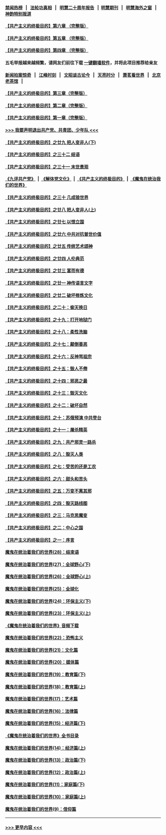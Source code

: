 #### [禁闻热榜](热点新闻.md?=0)  &nbsp;&nbsp;|&nbsp;&nbsp; [法轮功真相](https://github.com/gfw-breaker/truth/blob/master/README.md?=0) &nbsp;&nbsp;|&nbsp;&nbsp; [明慧二十周年报告](https://github.com/gfw-breaker/mh-reports/blob/master/README.md?=0) &nbsp;&nbsp;|&nbsp;&nbsp;[明慧期刊](https://github.com/gfw-breaker/mh-qikan) &nbsp;&nbsp;|&nbsp;&nbsp; [明慧海外之窗](https://github.com/gfw-breaker/mh-news/blob/master/README.md?=0) &nbsp;&nbsp;|&nbsp;&nbsp; [神韵特别报道](https://github.com/gfw-breaker/mh-news/blob/master/shenyun.md?=0)
#### [【共产主义的终极目的】第六章 （完整版）](../pages/nsc422/n11428913.md?t=03041731) 
#### [【共产主义的终极目的】第五章 （完整版）](../pages/nsc422/n11428912.md?t=03041731) 
#### [【共产主义的终极目的】第四章 （完整版）](../pages/nsc422/n11428907.md?t=03041731) 
#### 五毛举报越来越频繁，请网友们前往下载 [一键翻墙软件](https://github.com/gfw-breaker/ssr-accounts)，并将此项目推荐给亲友
#### [新闻拍案惊奇](https://github.com/gfw-breaker/banned-news/blob/master/pages/link4.md) &nbsp;&nbsp;|&nbsp;&nbsp; [江峰时刻](https://github.com/gfw-breaker/banned-news/blob/master/pages/link4.md) &nbsp;&nbsp;|&nbsp;&nbsp; [文昭谈古论今](https://github.com/gfw-breaker/banned-news/blob/master/pages/link4.md) &nbsp;&nbsp;|&nbsp;&nbsp; [天亮时分](https://github.com/gfw-breaker/banned-news/blob/master/pages/link4.md) &nbsp;&nbsp;|&nbsp;&nbsp; [萧茗看世界](https://github.com/gfw-breaker/banned-news/blob/master/pages/link4.md) &nbsp;&nbsp;|&nbsp;&nbsp; [北京老茶馆](https://github.com/gfw-breaker/banned-news/blob/master/pages/link4.md) &nbsp;&nbsp;|&nbsp;&nbsp; 
#### [【共产主义的终极目的】第三章（完整版）](../pages/nsc422/n11428848.md?t=03041731) 
#### [【共产主义的终极目的】第二章（完整版）](../pages/nsc422/n11428831.md?t=03041731) 
#### [【共产主义的终极目的】第一章（完整版）](../pages/nsc422/n11417651.md?t=03041731) 
#### [>>> 我要声明退出共产党、共青团、少年队 <<<](https://github.com/begood0513/goodnews/blob/master/quit/letter.md) 
#### [【共产主义的终极目的】之廿九 把人变非人(下)](../pages/nsc422/n11344140.md?t=03041731) 
#### [【共产主义的终极目的】之三十二 结语](../pages/nsc422/n11360535.md?t=03041731) 
#### [【共产主义的终极目的】之三十一 末世景观](../pages/nsc422/n11351129.md?t=03041731) 
#### [《九评共产党》](https://github.com/begood0513/9ping.md/blob/master/README.md) &nbsp;|&nbsp; [《解体党文化》](../../../../jtdwh.md/blob/master/README.md)  &nbsp;|&nbsp; [《共产主义的终极目的》](../../../../gczydzjmd.md/blob/master/README.md) &nbsp;|&nbsp; [《魔鬼在统治我们的世界》](../../../../mgztzwmdsj.md/blob/master/README.md) 
#### [【共产主义的终极目的】之三十 几成狼世界](../pages/nsc422/n11348280.md?t=03041731) 
#### [【共产主义的终极目的】之廿八 把人变非人(上)](../pages/nsc422/n11340492.md?t=03041731) 
#### [【共产主义的终极目的】之廿七 以恨立国](../pages/nsc422/n11336944.md?t=03041731) 
#### [【共产主义的终极目的】之廿六 中共对抗普世价值](../pages/nsc422/n11324785.md?t=03041731) 
#### [【共产主义的终极目的】之廿五 传统艺术颂神](../pages/nsc422/n11296396.md?t=03041731) 
#### [【共产主义的终极目的】之廿四 人伦典范](../pages/nsc422/n11296397.md?t=03041731) 
#### [【共产主义的终极目的】之廿三 富而有德](../pages/nsc422/n11283598.md?t=03041731) 
#### [【共产主义的终极目的】之廿一 神传语言文字](../pages/nsc422/n11263265.md?t=03041731) 
#### [【共产主义的终极目的】之廿二 破坏修炼文化](../pages/nsc422/n11245728.md?t=03041731) 
#### [【共产主义的终极目的】之二十：偷天换日](../pages/nsc422/n11238846.md?t=03041731) 
#### [【共产主义的终极目的】之十九：打开地狱门](../pages/nsc422/n11206376.md?t=03041731) 
#### [【共产主义的终极目的】之十八：柔性洗脑](../pages/nsc422/n11199994.md?t=03041731) 
#### [【共产主义的终极目的】之十七：颠倒善恶](../pages/nsc422/n11179782.md?t=03041731) 
#### [【共产主义的终极目的】之十六：反神骂祖宗](../pages/nsc422/n11166798.md?t=03041731) 
#### [【共产主义的终极目的】之十五：毁人不倦](../pages/nsc422/n11166792.md?t=03041731) 
#### [【共产主义的终极目的】之十四：邪恶之最](../pages/nsc422/n11150249.md?t=03041731) 
#### [【共产主义的终极目的】之十三：毁灭文化](../pages/nsc422/n11135227.md?t=03041731) 
#### [【共产主义的终极目的】之十二：破坏自然](../pages/nsc422/n11135214.md?t=03041731) 
#### [【共产主义的终极目的】之十：苏俄预演 中共登台](../pages/nsc422/n11118424.md?t=03041731) 
#### [【共产主义的终极目的】之十一：屠杀精英](../pages/nsc422/n11118442.md?t=03041731) 
#### [【共产主义的终极目的】之九：共产邪灵一路杀](../pages/nsc422/n11114139.md?t=03041731) 
#### [【共产主义的终极目的】之八：毁灭人类](../pages/nsc422/n11108503.md?t=03041731) 
#### [【共产主义的终极目的】之七：受苦的还是工农](../pages/nsc422/n11101809.md?t=03041731) 
#### [【共产主义的终极目的】之六：甜头和苦头](../pages/nsc422/n11096971.md?t=03041731) 
#### [【共产主义的终极目的】之五：万变不离其邪](../pages/nsc422/n11091285.md?t=03041731) 
#### [【共产主义的终极目的】之四：毁灭路线图](../pages/nsc422/n11086284.md?t=03041731) 
#### [【共产主义的终极目的】之三：马克思魔变](../pages/nsc422/n11061941.md?t=03041731) 
#### [【共产主义的终极目的】之二：中心之国](../pages/nsc422/n11047728.md?t=03041731) 
#### [【共产主义的终极目的】之一：序言](../pages/nsc422/n11086077.md?t=03041731) 
#### [魔鬼在统治着我们的世界(28)：结束语](../pages/nsc422/n10936246.md?t=03041731) 
#### [魔鬼在统治着我们的世界(27)：全球野心(下)](../pages/nsc422/n10928319.md?t=03041731) 
#### [魔鬼在统治着我们的世界(26)：全球野心(上)](../pages/nsc422/n10900318.md?t=03041731) 
#### [魔鬼在统治着我们的世界(25)：全球化](../pages/nsc422/n10788205.md?t=03041731) 
#### [魔鬼在统治着我们的世界(24)：环保主义(下)](../pages/nsc422/n10695307.md?t=03041731) 
#### [魔鬼在统治着我们的世界(23)：环保主义(上)](../pages/nsc422/n10688613.md?t=03041731) 
#### [《魔鬼在统治着我们的世界》音频下载](../pages/nsc422/n10635553.md?t=03041731) 
#### [魔鬼在统治着我们的世界(22)：恐怖主义](../pages/nsc422/n10614727.md?t=03041731) 
#### [魔鬼在统治着我们的世界(21)：文化篇](../pages/nsc422/n10597706.md?t=03041731) 
#### [魔鬼在统治着我们的世界(20)：媒体篇](../pages/nsc422/n10586579.md?t=03041731) 
#### [魔鬼在统治着我们的世界(19)：教育篇(下)](../pages/nsc422/n10564808.md?t=03041731) 
#### [魔鬼在统治着我们的世界(18)：教育篇(上)](../pages/nsc422/n10526970.md?t=03041731) 
#### [魔鬼在统治着我们的世界(17)：艺术篇](../pages/nsc422/n10499093.md?t=03041731) 
#### [魔鬼在统治着我们的世界(16)：法律篇](../pages/nsc422/n10485969.md?t=03041731) 
#### [魔鬼在统治着我们的世界(15)：经济篇(下)](../pages/nsc422/n10469975.md?t=03041731) 
#### [《魔鬼在统治着我们的世界》全书目录](../pages/nsc422/n10464261.md?t=03041731) 
#### [魔鬼在统治着我们的世界(14)：经济篇(上)](../pages/nsc422/n10457370.md?t=03041731) 
#### [魔鬼在统治着我们的世界(13)：政治篇(下)](../pages/nsc422/n10448270.md?t=03041731) 
#### [魔鬼在统治着我们的世界(12)：政治篇(上)](../pages/nsc422/n10444576.md?t=03041731) 
#### [魔鬼在统治着我们的世界(11)：家庭篇(下)](../pages/nsc422/n10440961.md?t=03041731) 
#### [魔鬼在统治着我们的世界(10)：家庭篇(上)](../pages/nsc422/n10435448.md?t=03041731) 
#### [魔鬼在统治着我们的世界(9)：信仰篇](../pages/nsc422/n10432159.md?t=03041731) 

----
#### [ >>> 更早内容 <<< ](../indexes/nsc422-earlier.md)
